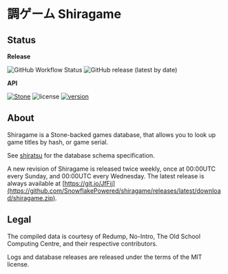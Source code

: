 # 調ゲーム Shiragame

## Status
**Release**

![GitHub Workflow Status](https://img.shields.io/github/workflow/status/SnowflakePowered/shiragame/Publish%20new%20Shiragame%20database)&nbsp;![GitHub release (latest by date)](https://img.shields.io/github/v/release/SnowflakePowered/shiragame)

**API**

 [![Stone](https://img.shields.io/badge/stone-10.0.0-brightgreen.svg)](https://github.com/SnowflakePowered/stone)&nbsp;![license](https://img.shields.io/github/license/snowflakepowered/shiragame.svg?maxAge=2592000)&nbsp;[![version](https://img.shields.io/badge/schema-2.0.0-blue.svg)](https://github.com/SnowflakePowered/shiratsu/blob/2.0.0/spec.md)

## About

Shiragame is a Stone-backed games database, that allows you to look up game titles by hash, or game serial.

See [shiratsu](https://github.com/SnowflakePowered/shiratsu) for the database schema specification.

A new revision of Shiragame is released twice weekly, once at 00:00UTC every Sunday, and 00:00UTC every Wednesday. 
The latest release is always available at [https://git.io/JfFij](https://github.com/SnowflakePowered/shiragame/releases/latest/download/shiragame.zip).

## Legal

The compiled data is courtesy of Redump, No-Intro, The Old School Computing Centre, and their respective contributors.

Logs and database releases are released under the terms of the MIT license.
